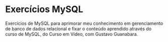 # Exercícios MySQL
Exercícios de MySQL para aprimorar meu conhecimento em gerenciamento de banco de dados relacional e fixar o conteúdo aprendido através do curso de MySQL, do Curso em Vídeo, com Gustavo Guanabara.
